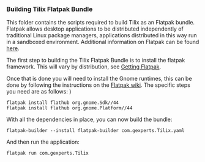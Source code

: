 ### Building Tilix Flatpak Bundle

This folder contains the scripts required to build Tilix as an Flatpak bundle. Flatpak allows desktop applications to be distributed independently of traditional Linux package managers, applications distributed in this way run in a sandboxed environment. Additional information on Flatpak can be found [here](http://flatpak.org/).

The first step to building the Tilix Flatpak Bundle is to install the flatpak framework. This will vary by distribution, see [Getting Flatpak](http://flatpak.org/getting.html).

Once that is done you will need to install the Gnome runtimes, this can be done by following the instructions on the [Flatpak wiki](http://docs.flatpak.org/en/latest/getting-setup.html). The specific steps you need are as follows:
)
```
flatpak install flathub org.gnome.Sdk//44
flatpak install flathub org.gnome.Platform//44
```
With all the dependencies in place, you can now build the bundle:

```
flatpak-builder --install flatpak-builder com.gexperts.Tilix.yaml
```

And then run the application:

```
flatpak run com.gexperts.Tilix
```
